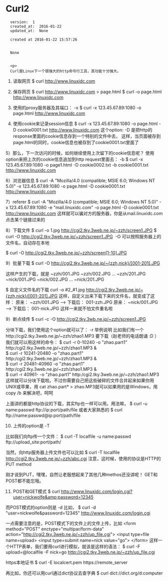 
  # Curl2

      version:  1
      created_at:  2016-01-22
      updated_at:  None

      created at 2016-01-22 15:57:26 


      None


      <p>
      Curl是Linux下一个很强大的http命令行工具，其功能十分强大。

1) 读取网页
$ curl http://www.linuxidc.com

2) 保存网页
$ curl http://www.linuxidc.com &gt; page.html
$ curl -o page.html http://www.linuxidc.com

3) 使用的proxy服务器及其端口： -x
$ curl -x 123.45.67.89:1080 -o page.html http://www.linuxidc.com

4) 使用cookie来记录session信息
$ curl -x 123.45.67.89:1080 -o page.html -D cookie0001.txt http://www.linuxidc.com
这个option: -D 是把http的response里面的cookie信息存到一个特别的文件中去，
这样，当页面被存到page.html的同时，cookie信息也被存到了cookie0001.txt里面了

5）那么，下一次访问的时候，如何继续使用上次留下的cookie信息呢？
使用option来把上次的cookie信息追加到http request里面去： -b
$ curl -x 123.45.67.89:1080 -o page1.html -D cookie0002.txt -b cookie0001.txt http://www.linuxidc.com


6）浏览器信息
$ curl -A "Mozilla/4.0 (compatible; MSIE 6.0; Windows NT 5.0)" -x 123.45.67.89:1080 -o page.html -D cookie0001.txt http://www.linuxidc.com

7）referer
$ curl -A "Mozilla/4.0 (compatible; MSIE 6.0; Windows NT 5.0)" -x 123.45.67.89:1080 -e "mail.linuxidc.com" -o page.html -D cookie0001.txt http://www.linuxidc.com
这样就可以骗对方的服务器，你是从mail.linuxidc.com点击某个链接过来的

8）下载文件
$ curl -o 1.jpg http://cgi2.tky.3web.ne.jp/~zzh/screen1.JPG
$ curl -O http://cgi2.tky.3web.ne.jp/~zzh/screen1.JPG
&nbsp;-O 可以按照服务器上的文件名，自动存在本地

$ curl -O http://cgi2.tky.3web.ne.jp/~zzh/screen[1-10].JPG

9）批量下载
$ curl -O http://cgi2.tky.3web.ne.jp/~{zzh,nick}/[001-201].JPG

这样产生的下载，就是
~zzh/001.JPG
~zzh/002.JPG
...
~zzh/201.JPG
~nick/001.JPG
~nick/002.JPG
...
~nick/201.JPG

$ 自定义文件名的下载
curl -o #2_#1.jpg http://cgi2.tky.3web.ne.jp/~{zzh,nick}/[001-201].JPG
这样，自定义出来下载下来的文件名，就变成了这样：
原来： ~zzh/001.JPG —-&gt; 下载后： 001-zzh.JPG 原来： ~nick/001.JPG —-&gt; 下载后： 001-nick.JPG
这样一来就不怕文件重名啦

9）断点续传
$ curl -c -O http://cgi2.tky.3wb.ne.jp/~zzh/screen1.JPG

分块下载，我们使用这个option就可以了： -r
举例说明
比如我们有一个http://cgi2.tky.3web.ne.jp/~zzh/zhao1.MP3 要下载（赵老师的电话朗诵 :D ）我们就可以用这样的命令：
$ curl -r 0-10240 -o "zhao.part1" http:/cgi2.tky.3web.ne.jp/~zzh/zhao1.MP3 &amp;\
$ curl -r 10241-20480 -o "zhao.part1" http:/cgi2.tky.3web.ne.jp/~zzh/zhao1.MP3 &amp;\
$ curl -r 20481-40960 -o "zhao.part1" http:/cgi2.tky.3web.ne.jp/~zzh/zhao1.MP3 &amp;\
$ curl -r 40961- -o "zhao.part1" http:/cgi2.tky.3web.ne.jp/~zzh/zhao1.MP3
这样就可以分块下载啦。不过你需要自己把这些破碎的文件合并起来如果你用UNIX或苹果，用 cat zhao.part* &gt; zhao.MP3就可以如果用的是Windows，用copy /b 来解决吧，呵呵

上面讲的都是http协议的下载，其实ftp也一样可以用。用法嘛，
$ curl -u name:passwd ftp://ip:port/path/file
或者大家熟悉的
$ curl ftp://name:passwd@ip:port/path/file

10) 上传的option是 -T

比如我们向ftp传一个文件：
$ curl -T localfile -u name:passwd ftp://upload_site:port/path/

当然，向http服务器上传文件也可以比如
$ curl -T localfile http://cgi2.tky.3web.ne.jp/~zzh/abc.cgi
注意，这时候，使用的协议是HTTP的PUT method

刚才说到PUT，嘿嘿，自然让老服想起来了其他几种methos还没讲呢！ GET和POST都不能忘哦。

11) POST和GET模式
$ curl http://www.linuxidc.com/login.cgi?user=nickwolfe&amp;password=12345

而POST模式的option则是 -d
比如，
$ curl -d "user=nickwolfe&amp;password=12345" http://www.linuxidc.com/login.cgi


一点需要注意的是，POST模式下的文件上的文件上传，比如
&lt;form method="POST" enctype="multipar/form-data" action="http://cgi2.tky.3web.ne.jp/~zzh/up_file.cgi"&gt;
&lt;input type=file name=upload&gt;
&lt;input type=submit name=nick value="go"&gt;
&lt;/form&gt;
这样一个HTTP表单，我们要用curl进行模拟，就该是这样的语法：
$ curl -F upload=@localfile -F nick=go http://cgi2.tky.3web.ne.jp/~zzh/up_file.cgi

https本地证书
$ curl -E localcert.pem https://remote_server

再比如，你还可以用curl通过dict协议去查字典
$ curl dict://dict.org/d:computer
      </p>

  